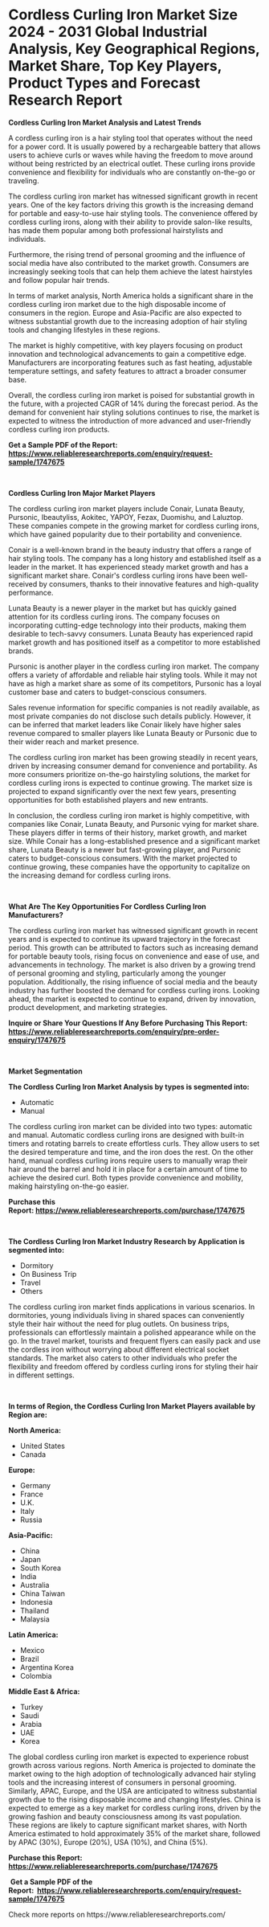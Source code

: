 <p><h1>Cordless Curling Iron Market Size 2024 - 2031 Global Industrial Analysis, Key Geographical Regions, Market Share, Top Key Players, Product Types and Forecast Research Report</h1></p><p><strong>Cordless Curling Iron Market Analysis and Latest Trends</strong></p>
<p><p>A cordless curling iron is a hair styling tool that operates without the need for a power cord. It is usually powered by a rechargeable battery that allows users to achieve curls or waves while having the freedom to move around without being restricted by an electrical outlet. These curling irons provide convenience and flexibility for individuals who are constantly on-the-go or traveling.</p><p>The cordless curling iron market has witnessed significant growth in recent years. One of the key factors driving this growth is the increasing demand for portable and easy-to-use hair styling tools. The convenience offered by cordless curling irons, along with their ability to provide salon-like results, has made them popular among both professional hairstylists and individuals.</p><p>Furthermore, the rising trend of personal grooming and the influence of social media have also contributed to the market growth. Consumers are increasingly seeking tools that can help them achieve the latest hairstyles and follow popular hair trends.</p><p>In terms of market analysis, North America holds a significant share in the cordless curling iron market due to the high disposable income of consumers in the region. Europe and Asia-Pacific are also expected to witness substantial growth due to the increasing adoption of hair styling tools and changing lifestyles in these regions.</p><p>The market is highly competitive, with key players focusing on product innovation and technological advancements to gain a competitive edge. Manufacturers are incorporating features such as fast heating, adjustable temperature settings, and safety features to attract a broader consumer base.</p><p>Overall, the cordless curling iron market is poised for substantial growth in the future, with a projected CAGR of 14% during the forecast period. As the demand for convenient hair styling solutions continues to rise, the market is expected to witness the introduction of more advanced and user-friendly cordless curling iron products.</p></p>
<p><strong>Get a Sample PDF of the Report:&nbsp; <a href="https://www.reliableresearchreports.com/enquiry/request-sample/1747675">https://www.reliableresearchreports.com/enquiry/request-sample/1747675</a></strong></p>
<p>&nbsp;</p>
<p><strong>Cordless Curling Iron Major Market Players</strong></p>
<p><p>The cordless curling iron market players include Conair, Lunata Beauty, Pursonic, Ibeautyliss, Aokitec, YAPOY, Fezax, Duomishu, and Laluztop. These companies compete in the growing market for cordless curling irons, which have gained popularity due to their portability and convenience.</p><p>Conair is a well-known brand in the beauty industry that offers a range of hair styling tools. The company has a long history and established itself as a leader in the market. It has experienced steady market growth and has a significant market share. Conair's cordless curling irons have been well-received by consumers, thanks to their innovative features and high-quality performance.</p><p>Lunata Beauty is a newer player in the market but has quickly gained attention for its cordless curling irons. The company focuses on incorporating cutting-edge technology into their products, making them desirable to tech-savvy consumers. Lunata Beauty has experienced rapid market growth and has positioned itself as a competitor to more established brands.</p><p>Pursonic is another player in the cordless curling iron market. The company offers a variety of affordable and reliable hair styling tools. While it may not have as high a market share as some of its competitors, Pursonic has a loyal customer base and caters to budget-conscious consumers.</p><p>Sales revenue information for specific companies is not readily available, as most private companies do not disclose such details publicly. However, it can be inferred that market leaders like Conair likely have higher sales revenue compared to smaller players like Lunata Beauty or Pursonic due to their wider reach and market presence.</p><p>The cordless curling iron market has been growing steadily in recent years, driven by increasing consumer demand for convenience and portability. As more consumers prioritize on-the-go hairstyling solutions, the market for cordless curling irons is expected to continue growing. The market size is projected to expand significantly over the next few years, presenting opportunities for both established players and new entrants.</p><p>In conclusion, the cordless curling iron market is highly competitive, with companies like Conair, Lunata Beauty, and Pursonic vying for market share. These players differ in terms of their history, market growth, and market size. While Conair has a long-established presence and a significant market share, Lunata Beauty is a newer but fast-growing player, and Pursonic caters to budget-conscious consumers. With the market projected to continue growing, these companies have the opportunity to capitalize on the increasing demand for cordless curling irons.</p></p>
<p>&nbsp;</p>
<p><strong>What Are The Key Opportunities For Cordless Curling Iron Manufacturers?</strong></p>
<p><p>The cordless curling iron market has witnessed significant growth in recent years and is expected to continue its upward trajectory in the forecast period. This growth can be attributed to factors such as increasing demand for portable beauty tools, rising focus on convenience and ease of use, and advancements in technology. The market is also driven by a growing trend of personal grooming and styling, particularly among the younger population. Additionally, the rising influence of social media and the beauty industry has further boosted the demand for cordless curling irons. Looking ahead, the market is expected to continue to expand, driven by innovation, product development, and marketing strategies.</p></p>
<p><strong>Inquire or Share Your Questions If Any Before Purchasing This Report: <a href="https://www.reliableresearchreports.com/enquiry/pre-order-enquiry/1747675">https://www.reliableresearchreports.com/enquiry/pre-order-enquiry/1747675</a></strong></p>
<p>&nbsp;</p>
<p><strong>Market Segmentation</strong></p>
<p><strong>The Cordless Curling Iron Market Analysis by types is segmented into:</strong></p>
<p><ul><li>Automatic</li><li>Manual</li></ul></p>
<p><p>The cordless curling iron market can be divided into two types: automatic and manual. Automatic cordless curling irons are designed with built-in timers and rotating barrels to create effortless curls. They allow users to set the desired temperature and time, and the iron does the rest. On the other hand, manual cordless curling irons require users to manually wrap their hair around the barrel and hold it in place for a certain amount of time to achieve the desired curl. Both types provide convenience and mobility, making hairstyling on-the-go easier.</p></p>
<p><strong>Purchase this Report:&nbsp;<a href="https://www.reliableresearchreports.com/purchase/1747675">https://www.reliableresearchreports.com/purchase/1747675</a></strong></p>
<p>&nbsp;</p>
<p><strong>The Cordless Curling Iron Market Industry Research by Application is segmented into:</strong></p>
<p><ul><li>Dormitory</li><li>On Business Trip</li><li>Travel</li><li>Others</li></ul></p>
<p><p>The cordless curling iron market finds applications in various scenarios. In dormitories, young individuals living in shared spaces can conveniently style their hair without the need for plug outlets. On business trips, professionals can effortlessly maintain a polished appearance while on the go. In the travel market, tourists and frequent flyers can easily pack and use the cordless iron without worrying about different electrical socket standards. The market also caters to other individuals who prefer the flexibility and freedom offered by cordless curling irons for styling their hair in different settings.</p></p>
<p>&nbsp;</p>
<p><strong>In terms of Region, the Cordless Curling Iron Market Players available by Region are:</strong></p>
<p>
    <p> <strong> North America: </strong>
        <ul>
            <li>United States</li>
            <li>Canada</li>
        </ul>
        </p> 
    <p> <strong> Europe: </strong>
        <ul>
            <li>Germany</li>
            <li>France</li>
            <li>U.K.</li>
            <li>Italy</li>
            <li>Russia</li>
        </ul>
        </p> 
    <p> <strong> Asia-Pacific: </strong>
        <ul>
            <li>China</li>
            <li>Japan</li>
            <li>South Korea</li>
            <li>India</li>
            <li>Australia</li>
            <li>China Taiwan</li>
            <li>Indonesia</li>
            <li>Thailand</li>
            <li>Malaysia</li>
        </ul>
        </p> 
    <p> <strong> Latin America: </strong>
        <ul>
            <li>Mexico</li>
            <li>Brazil</li>
            <li>Argentina Korea</li>
            <li>Colombia</li>
        </ul>
        </p> 
    <p> <strong> Middle East & Africa: </strong>
        <ul>
            <li>Turkey</li>
            <li>Saudi</li>
            <li>Arabia</li>
            <li>UAE</li>
            <li>Korea</li>
        </ul>
    </p>
    </p>
<p><p>The global cordless curling iron market is expected to experience robust growth across various regions. North America is projected to dominate the market owing to the high adoption of technologically advanced hair styling tools and the increasing interest of consumers in personal grooming. Similarly, APAC, Europe, and the USA are anticipated to witness substantial growth due to the rising disposable income and changing lifestyles. China is expected to emerge as a key market for cordless curling irons, driven by the growing fashion and beauty consciousness among its vast population. These regions are likely to capture significant market shares, with North America estimated to hold approximately 35% of the market share, followed by APAC (30%), Europe (20%), USA (10%), and China (5%).</p></p>
<p><strong>Purchase this Report: <a href="https://www.reliableresearchreports.com/purchase/1747675">https://www.reliableresearchreports.com/purchase/1747675</a></strong></p>
<p>&nbsp;<strong>Get a Sample PDF of the Report:&nbsp;&nbsp;<a href="https://www.reliableresearchreports.com/enquiry/request-sample/1747675">https://www.reliableresearchreports.com/enquiry/request-sample/1747675</a></strong></p>
<p><strong></strong></p>
<p>Check more reports on https://www.reliableresearchreports.com/</p>